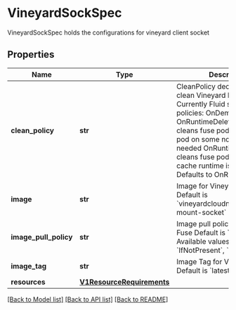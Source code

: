 # VineyardSockSpec

VineyardSockSpec holds the configurations for vineyard client socket
## Properties
Name | Type | Description | Notes
------------ | ------------- | ------------- | -------------
**clean_policy** | **str** | CleanPolicy decides when to clean Vineyard Fuse pods. Currently Fluid supports two policies: OnDemand and OnRuntimeDeleted OnDemand cleans fuse pod once th fuse pod on some node is not needed OnRuntimeDeleted cleans fuse pod only when the cache runtime is deleted Defaults to OnRuntimeDeleted | [optional] 
**image** | **str** | Image for Vineyard Fuse Default is &#x60;vineyardcloudnative/vineyard-mount-socket&#x60; | [optional] 
**image_pull_policy** | **str** | Image pull policy for Vineyard Fuse Default is &#x60;IfNotPresent&#x60; Available values are &#x60;Always&#x60;, &#x60;IfNotPresent&#x60;, &#x60;Never&#x60; | [optional] 
**image_tag** | **str** | Image Tag for Vineyard Fuse Default is &#x60;latest&#x60; | [optional] 
**resources** | [**V1ResourceRequirements**](V1ResourceRequirements.md) |  | [optional] 

[[Back to Model list]](../README.md#documentation-for-models) [[Back to API list]](../README.md#documentation-for-api-endpoints) [[Back to README]](../README.md)


